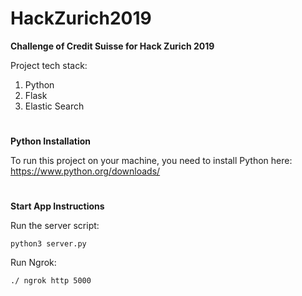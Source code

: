 # HackZurich2019
**Challenge of Credit Suisse for Hack Zurich 2019**

Project tech stack:
1. Python 
2. Flask
3. Elastic Search

#
**Python Installation**

To run this project on your machine, you need to install Python here: 
https://www.python.org/downloads/

#
**Start App Instructions**

Run the server script:
```
python3 server.py
```

Run Ngrok:
```
./ ngrok http 5000
```

